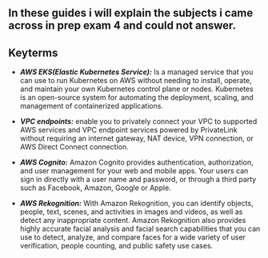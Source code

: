 ## In these guides i will explain the subjects i came across in prep exam 4 and could not answer.


## Keyterms

- ***AWS EKS(Elastic Kubernetes Service):*** Is a managed service that you can use to run Kubernetes on AWS without needing to install, operate, and maintain your own Kubernetes control plane or nodes. Kubernetes is an open-source system for automating the deployment, scaling, and management of containerized applications.

- ***VPC endpoints:*** enable you to privately connect your VPC to supported AWS services and VPC endpoint services powered by PrivateLink without requiring an internet gateway, NAT device, VPN connection, or AWS Direct Connect connection.

- ***AWS Cognito:*** Amazon Cognito provides authentication, authorization, and user management for your web and mobile apps. Your users can sign in directly with a user name and password, or through a third party such as Facebook, Amazon, Google or Apple.

- ***AWS Rekognition:*** With Amazon Rekognition, you can identify objects, people, text, scenes, and activities in images and videos, as well as detect any inappropriate content. Amazon Rekognition also provides highly accurate facial analysis and facial search capabilities that you can use to detect, analyze, and compare faces for a wide variety of user verification, people counting, and public safety use cases.